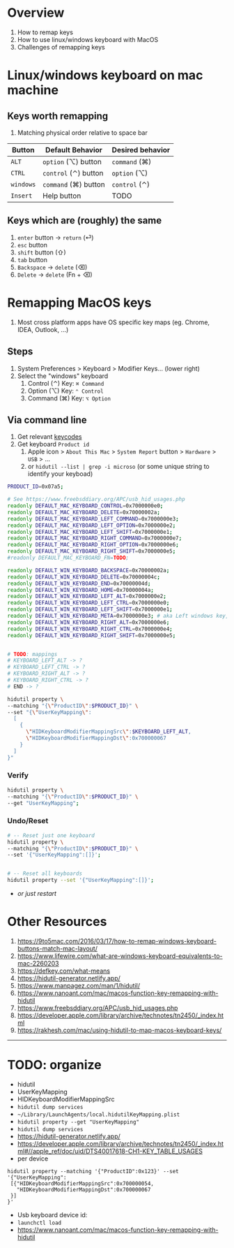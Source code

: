 # Overview
1. How to remap keys
1. How to use linux/windows keyboard with MacOS
1. Challenges of remapping keys


# Linux/windows keyboard on mac machine
## Keys worth remapping
1. Matching physical order relative to space bar

|Button|Default Behavior|Desired behavior|
|---|---|---|
|`ALT`|`option` (⌥) button|`command` (⌘)|
|`CTRL`|`control` (⌃) button|`option` (⌥)|
|`windows`|`command` (⌘) button|`control` (⌃)|
|`Insert`|Help button|TODO|

## Keys which are (roughly) the same
1. `enter` button -> `return` (⏎)
1. `esc` button
1. `shift` button (⇧)
1. `tab` button
1. `Backspace` -> `delete` (⌫)
1. `Delete` -> `delete` (Fn + ⌫)


# Remapping MacOS keys
1. Most cross platform apps have OS specific key maps (eg. Chrome, IDEA, Outlook, ...)

## Steps
1. System Preferences > Keyboard > Modifier Keys... (lower right)
1. Select the "windows" keyboard
    1. Control (⌃) Key: `⌘ Command`
    1. Option (⌥) Key: `⌃ Control`
    1. Command (⌘) Key: `⌥ Option`

## Via command line
1. Get relevant [keycodes](https://www.freebsddiary.org/APC/usb_hid_usages.php)
1. Get keyboard `Product id`
    1. Apple icon > `About This Mac` > `System Report` button > `Hardware` > `USB` > ...
    1. or `hidutil --list | grep -i microso` (or some unique string to identify your keyboad)
```sh
PRODUCT_ID=0x07a5;

# See https://www.freebsddiary.org/APC/usb_hid_usages.php
readonly DEFAULT_MAC_KEYBOARD_CONTROL=0x7000000e0;
readonly DEFAULT_MAC_KEYBOARD_DELETE=0x70000002a;
readonly DEFAULT_MAC_KEYBOARD_LEFT_COMMAND=0x7000000e3;
readonly DEFAULT_MAC_KEYBOARD_LEFT_OPTION=0x7000000e2;
readonly DEFAULT_MAC_KEYBOARD_LEFT_SHIFT=0x7000000e1;
readonly DEFAULT_MAC_KEYBOARD_RIGHT_COMMAND=0x7000000e7;
readonly DEFAULT_MAC_KEYBOARD_RIGHT_OPTION=0x7000000e6;
readonly DEFAULT_MAC_KEYBOARD_RIGHT_SHIFT=0x7000000e5;
#readonly DEFAULT_MAC_KEYBOARD_FN=TODO;

readonly DEFAULT_WIN_KEYBOARD_BACKSPACE=0x70000002a;
readonly DEFAULT_WIN_KEYBOARD_DELETE=0x70000004c;
readonly DEFAULT_WIN_KEYBOARD_END=0x70000004d;
readonly DEFAULT_WIN_KEYBOARD_HOME=0x70000004a;
readonly DEFAULT_WIN_KEYBOARD_LEFT_ALT=0x7000000e2;
readonly DEFAULT_WIN_KEYBOARD_LEFT_CTRL=0x7000000e0;
readonly DEFAULT_WIN_KEYBOARD_LEFT_SHIFT=0x7000000e1;
readonly DEFAULT_WIN_KEYBOARD_META=0x7000000e3; # aka Left windows key, aka Left GUI key
readonly DEFAULT_WIN_KEYBOARD_RIGHT_ALT=0x7000000e6;
readonly DEFAULT_WIN_KEYBOARD_RIGHT_CTRL=0x7000000e4;
readonly DEFAULT_WIN_KEYBOARD_RIGHT_SHIFT=0x7000000e5;


# TODO: mappings
# KEYBOARD_LEFT_ALT -> ?
# KEYBOARD_LEFT_CTRL -> ?
# KEYBOARD_RIGHT_ALT -> ?
# KEYBOARD_RIGHT_CTRL -> ?
# END -> ?

hidutil property \
--matching "{\"ProductID\":$PRODUCT_ID}" \
--set "{\"UserKeyMapping\":
  [
    {
      \"HIDKeyboardModifierMappingSrc\":$KEYBOARD_LEFT_ALT,
      \"HIDKeyboardModifierMappingDst\":0x700000067
    }
  ]
}"
```

### Verify
```sh
hidutil property \
--matching "{\"ProductID\":$PRODUCT_ID}" \
--get "UserKeyMapping";
```

### Undo/Reset
```sh
# -- Reset just one keyboard
hidutil property \
--matching "{\"ProductID\":$PRODUCT_ID}" \
--set '{"UserKeyMapping":[]}';


# -- Reset all keyboards
hidutil property --set '{"UserKeyMapping":[]}';
```
- *or just restart*


# Other Resources
1. https://9to5mac.com/2016/03/17/how-to-remap-windows-keyboard-buttons-match-mac-layout/
1. https://www.lifewire.com/what-are-windows-keyboard-equivalents-to-mac-2260203
1. https://defkey.com/what-means
1. https://hidutil-generator.netlify.app/
1. https://www.manpagez.com/man/1/hidutil/
1. https://www.nanoant.com/mac/macos-function-key-remapping-with-hidutil
1. https://www.freebsddiary.org/APC/usb_hid_usages.php
1. https://developer.apple.com/library/archive/technotes/tn2450/_index.html
1. https://rakhesh.com/mac/using-hidutil-to-map-macos-keyboard-keys/


--------
# TODO: organize
- hidutil
- UserKeyMapping
- HIDKeyboardModifierMappingSrc
- `hidutil dump services`
- `~/Library/LaunchAgents/local.hidutilKeyMapping.plist`
- `hidutil property --get "UserKeyMapping"`
- `hidutil dump services`
- https://hidutil-generator.netlify.app/
- https://developer.apple.com/library/archive/technotes/tn2450/_index.html#//apple_ref/doc/uid/DTS40017618-CH1-KEY_TABLE_USAGES
- per device
```
hidutil property --matching '{"ProductID":0x123}' --set '{"UserKeyMapping":
 [{"HIDKeyboardModifierMappingSrc":0x700000054,
   "HIDKeyboardModifierMappingDst":0x700000067
 }]
}'
```
- Usb keyboard device id:
- `launchctl load`
- https://www.nanoant.com/mac/macos-function-key-remapping-with-hidutil
